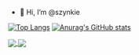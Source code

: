 - 👋 Hi, I’m @szynkie

[![Top Langs](https://github-readme-stats.vercel.app/api/top-langs/?username=szynkie&theme=vue-dark)](https://github.com/anuraghazra/github-readme-stats)
[![Anurag's GitHub stats](https://github-readme-stats.vercel.app/api?username=szynkie&theme=vue-dark)](https://github.com/anuraghazra/github-readme-stats)

<a href="https://github.com/anuraghazra/github-readme-stats">
  <img align="center" src="https://github-readme-stats.vercel.app/api/pin/?username=anuraghazra&repo=github-readme-stats" />
</a>
<a href="https://github.com/anuraghazra/convoychat">
  <img align="center" src="https://github-readme-stats.vercel.app/api/pin/?username=anuraghazra&repo=convoychat" />
</a>

<!---
szynkie/szynkie is a ✨ special ✨ repository because its `README.md` (this file) appears on your GitHub profile.
You can click the Preview link to take a look at your changes.
--->
